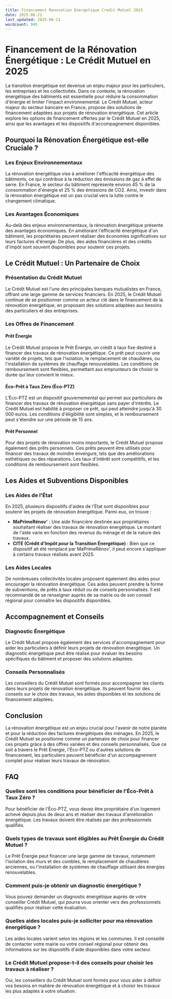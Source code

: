 ```yaml
---
title: Financement Renovation Energetique Credit Mutuel 2025
date: 2025-06-21
last_updated: 2025-06-21
wordcount: 945
---
```


# Financement de la Rénovation Énergétique : Le Crédit Mutuel en 2025

La transition énergétique est devenue un enjeu majeur pour les particuliers, les entreprises et les collectivités. Dans ce contexte, la rénovation énergétique des bâtiments est essentielle pour réduire la consommation d'énergie et limiter l'impact environnemental. Le Crédit Mutuel, acteur majeur du secteur bancaire en France, propose des solutions de financement adaptées aux projets de rénovation énergétique. Cet article explore les options de financement offertes par le Crédit Mutuel en 2025, ainsi que les avantages et les dispositifs d'accompagnement disponibles.

## Pourquoi la Rénovation Énergétique est-elle Cruciale ?

### Les Enjeux Environnementaux

La rénovation énergétique vise à améliorer l'efficacité énergétique des bâtiments, ce qui contribue à la réduction des émissions de gaz à effet de serre. En France, le secteur du bâtiment représente environ 45 % de la consommation d'énergie et 25 % des émissions de CO2. Ainsi, investir dans la rénovation énergétique est un pas crucial vers la lutte contre le changement climatique.

### Les Avantages Économiques

Au-delà des enjeux environnementaux, la rénovation énergétique présente des avantages économiques. En améliorant l'efficacité énergétique d'un bâtiment, les propriétaires peuvent réaliser des économies significatives sur leurs factures d'énergie. De plus, des aides financières et des crédits d'impôt sont souvent disponibles pour soutenir ces projets.

## Le Crédit Mutuel : Un Partenaire de Choix

### Présentation du Crédit Mutuel

Le Crédit Mutuel est l'une des principales banques mutualistes en France, offrant une large gamme de services financiers. En 2025, le Crédit Mutuel continue de se positionner comme un acteur clé dans le financement de la rénovation énergétique, en proposant des solutions adaptées aux besoins des particuliers et des entreprises.

### Les Offres de Financement

#### Prêt Énergie

Le Crédit Mutuel propose le Prêt Énergie, un crédit à taux fixe destiné à financer des travaux de rénovation énergétique. Ce prêt peut couvrir une variété de projets, tels que l'isolation, le remplacement de chaudières, ou l'installation de systèmes de chauffage renouvelables. Les conditions de remboursement sont flexibles, permettant aux emprunteurs de choisir la durée qui leur convient le mieux.

#### Éco-Prêt à Taux Zéro (Éco-PTZ)

L'Éco-PTZ est un dispositif gouvernemental qui permet aux particuliers de financer des travaux de rénovation énergétique sans payer d'intérêts. Le Crédit Mutuel est habilité à proposer ce prêt, qui peut atteindre jusqu'à 30 000 euros. Les conditions d'éligibilité sont simples, et le remboursement peut s'étendre sur une période de 15 ans.

#### Prêt Personnel

Pour des projets de rénovation moins importants, le Crédit Mutuel propose également des prêts personnels. Ces prêts peuvent être utilisés pour financer des travaux de moindre envergure, tels que des améliorations esthétiques ou des réparations. Les taux d'intérêt sont compétitifs, et les conditions de remboursement sont flexibles.

## Les Aides et Subventions Disponibles

### Les Aides de l'État

En 2025, plusieurs dispositifs d'aides de l'État sont disponibles pour soutenir les projets de rénovation énergétique. Parmi eux, on trouve :

- **MaPrimeRénov'** : Une aide financière destinée aux propriétaires souhaitant réaliser des travaux de rénovation énergétique. Le montant de l'aide varie en fonction des revenus du ménage et de la nature des travaux.
- **CITE (Crédit d'Impôt pour la Transition Énergétique)** : Bien que ce dispositif ait été remplacé par MaPrimeRénov', il peut encore s'appliquer à certains travaux réalisés avant 2025.

### Les Aides Locales

De nombreuses collectivités locales proposent également des aides pour encourager la rénovation énergétique. Ces aides peuvent prendre la forme de subventions, de prêts à taux réduit ou de conseils personnalisés. Il est recommandé de se renseigner auprès de sa mairie ou de son conseil régional pour connaître les dispositifs disponibles.

## Accompagnement et Conseils

### Diagnostic Énergétique

Le Crédit Mutuel propose également des services d'accompagnement pour aider les particuliers à définir leurs projets de rénovation énergétique. Un diagnostic énergétique peut être réalisé pour évaluer les besoins spécifiques du bâtiment et proposer des solutions adaptées.

### Conseils Personnalisés

Les conseillers du Crédit Mutuel sont formés pour accompagner les clients dans leurs projets de rénovation énergétique. Ils peuvent fournir des conseils sur le choix des travaux, les aides disponibles et les solutions de financement adaptées.

## Conclusion

La rénovation énergétique est un enjeu crucial pour l'avenir de notre planète et pour la réduction des factures énergétiques des ménages. En 2025, le Crédit Mutuel se positionne comme un partenaire de choix pour financer ces projets grâce à des offres variées et des conseils personnalisés. Que ce soit à travers le Prêt Énergie, l'Éco-PTZ ou d'autres solutions de financement, les particuliers peuvent bénéficier d'un accompagnement complet pour réaliser leurs travaux de rénovation.

## FAQ

### Quelles sont les conditions pour bénéficier de l'Éco-Prêt à Taux Zéro ?

Pour bénéficier de l'Éco-PTZ, vous devez être propriétaire d'un logement achevé depuis plus de deux ans et réaliser des travaux d'amélioration énergétique. Les travaux doivent être réalisés par des professionnels qualifiés.

### Quels types de travaux sont éligibles au Prêt Énergie du Crédit Mutuel ?

Le Prêt Énergie peut financer une large gamme de travaux, notamment l'isolation des murs et des combles, le remplacement de chaudières anciennes, ou l'installation de systèmes de chauffage utilisant des énergies renouvelables.

### Comment puis-je obtenir un diagnostic énergétique ?

Vous pouvez demander un diagnostic énergétique auprès de votre conseiller Crédit Mutuel, qui pourra vous orienter vers des professionnels qualifiés pour réaliser cette évaluation.

### Quelles aides locales puis-je solliciter pour ma rénovation énergétique ?

Les aides locales varient selon les régions et les communes. Il est conseillé de contacter votre mairie ou votre conseil régional pour obtenir des informations sur les dispositifs d'aide disponibles dans votre secteur.

### Le Crédit Mutuel propose-t-il des conseils pour choisir les travaux à réaliser ?

Oui, les conseillers du Crédit Mutuel sont formés pour vous aider à définir vos besoins en matière de rénovation énergétique et à choisir les travaux les plus adaptés à votre situation.